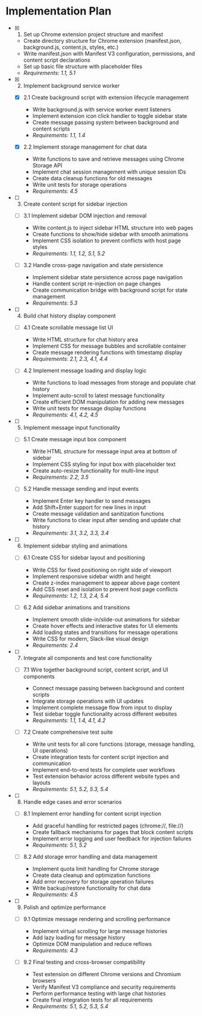 # Implementation Plan

- [x] 1. Set up Chrome extension project structure and manifest
  - Create directory structure for Chrome extension (manifest.json, background.js, content.js, styles, etc.)
  - Write manifest.json with Manifest V3 configuration, permissions, and content script declarations
  - Set up basic file structure with placeholder files
  - _Requirements: 1.1, 5.1_

- [x] 2. Implement background service worker
  - [x] 2.1 Create background script with extension lifecycle management
    - Write background.js with service worker event listeners
    - Implement extension icon click handler to toggle sidebar state
    - Create message passing system between background and content scripts
    - _Requirements: 1.1, 1.4_

  - [x] 2.2 Implement storage management for chat data


    - Write functions to save and retrieve messages using Chrome Storage API
    - Implement chat session management with unique session IDs
    - Create data cleanup functions for old messages
    - Write unit tests for storage operations
    - _Requirements: 4.5_

- [ ] 3. Create content script for sidebar injection
  - [ ] 3.1 Implement sidebar DOM injection and removal
    - Write content.js to inject sidebar HTML structure into web pages
    - Create functions to show/hide sidebar with smooth animations
    - Implement CSS isolation to prevent conflicts with host page styles
    - _Requirements: 1.1, 1.2, 5.1, 5.2_

  - [ ] 3.2 Handle cross-page navigation and state persistence
    - Implement sidebar state persistence across page navigation
    - Handle content script re-injection on page changes
    - Create communication bridge with background script for state management
    - _Requirements: 5.3_

- [ ] 4. Build chat history display component
  - [ ] 4.1 Create scrollable message list UI
    - Write HTML structure for chat history area
    - Implement CSS for message bubbles and scrollable container
    - Create message rendering functions with timestamp display
    - _Requirements: 2.1, 2.3, 4.1, 4.4_

  - [ ] 4.2 Implement message loading and display logic
    - Write functions to load messages from storage and populate chat history
    - Implement auto-scroll to latest message functionality
    - Create efficient DOM manipulation for adding new messages
    - Write unit tests for message display functions
    - _Requirements: 4.1, 4.2, 4.5_

- [ ] 5. Implement message input functionality
  - [ ] 5.1 Create message input box component
    - Write HTML structure for message input area at bottom of sidebar
    - Implement CSS styling for input box with placeholder text
    - Create auto-resize functionality for multi-line input
    - _Requirements: 2.2, 3.5_

  - [ ] 5.2 Handle message sending and input events
    - Implement Enter key handler to send messages
    - Add Shift+Enter support for new lines in input
    - Create message validation and sanitization functions
    - Write functions to clear input after sending and update chat history
    - _Requirements: 3.1, 3.2, 3.3, 3.4_

- [ ] 6. Implement sidebar styling and animations
  - [ ] 6.1 Create CSS for sidebar layout and positioning
    - Write CSS for fixed positioning on right side of viewport
    - Implement responsive sidebar width and height
    - Create z-index management to appear above page content
    - Add CSS reset and isolation to prevent host page conflicts
    - _Requirements: 1.2, 1.3, 2.4, 5.4_

  - [ ] 6.2 Add sidebar animations and transitions
    - Implement smooth slide-in/slide-out animations for sidebar
    - Create hover effects and interactive states for UI elements
    - Add loading states and transitions for message operations
    - Write CSS for modern, Slack-like visual design
    - _Requirements: 2.4_

- [ ] 7. Integrate all components and test core functionality
  - [ ] 7.1 Wire together background script, content script, and UI components
    - Connect message passing between background and content scripts
    - Integrate storage operations with UI updates
    - Implement complete message flow from input to display
    - Test sidebar toggle functionality across different websites
    - _Requirements: 1.1, 1.4, 4.1, 4.2_

  - [ ] 7.2 Create comprehensive test suite
    - Write unit tests for all core functions (storage, message handling, UI operations)
    - Create integration tests for content script injection and communication
    - Implement end-to-end tests for complete user workflows
    - Test extension behavior across different website types and layouts
    - _Requirements: 5.1, 5.2, 5.3, 5.4_

- [ ] 8. Handle edge cases and error scenarios
  - [ ] 8.1 Implement error handling for content script injection
    - Add graceful handling for restricted pages (chrome://, file://)
    - Create fallback mechanisms for pages that block content scripts
    - Implement error logging and user feedback for injection failures
    - _Requirements: 5.1, 5.2_

  - [ ] 8.2 Add storage error handling and data management
    - Implement quota limit handling for Chrome storage
    - Create data cleanup and optimization functions
    - Add error recovery for storage operation failures
    - Write backup/restore functionality for chat data
    - _Requirements: 4.5_

- [ ] 9. Polish and optimize performance
  - [ ] 9.1 Optimize message rendering and scrolling performance
    - Implement virtual scrolling for large message histories
    - Add lazy loading for message history
    - Optimize DOM manipulation and reduce reflows
    - _Requirements: 4.3_

  - [ ] 9.2 Final testing and cross-browser compatibility
    - Test extension on different Chrome versions and Chromium browsers
    - Verify Manifest V3 compliance and security requirements
    - Perform performance testing with large chat histories
    - Create final integration tests for all requirements
    - _Requirements: 5.1, 5.2, 5.3, 5.4_
